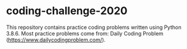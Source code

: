 # coding-challenge-2020

This repository contains practice coding problems written using Python 3.8.6. Most practice problems come from: Daily Coding Problem (https://www.dailycodingproblem.com/).
